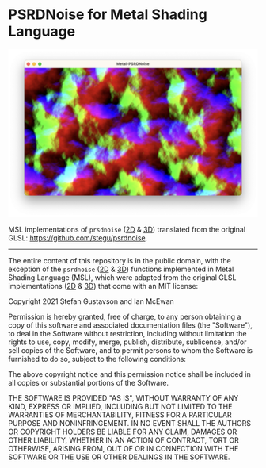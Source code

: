 # PSRDNoise for Metal Shading Language

![Example output of a fractal noise sum](psrdnoise.png)

MSL implementations of `prsdnoise` ([2D](Application/Main.metal#L40) & [3D](Application/Main.metal#L132)) translated from the original GLSL: https://github.com/stegu/psrdnoise.

---

The entire content of this repository is in the public domain, with the exception of the `psrdnoise` ([2D](Application/Main.metal#L38) & [3D](Application/Main.metal#L132)) functions implemented in Metal Shading Language (MSL), which were adapted from the original GLSL implementations ([2D](https://github.com/stegu/psrdnoise/blob/4d627ff/src/psrdnoise2-min.glsl#L5) & [3D](https://github.com/stegu/psrdnoise/blob/4d627ff/src/psrdnoise3-min.glsl#L10)) that come with an MIT license:

Copyright 2021 Stefan Gustavson and Ian McEwan

Permission is hereby granted, free of charge, to any person obtaining a copy of this software and associated documentation files (the "Software"), to deal in the Software without restriction, including without limitation the rights to use, copy, modify, merge, publish, distribute, sublicense, and/or sell copies of the Software, and to permit persons to whom the Software is furnished to do so, subject to the following conditions:

The above copyright notice and this permission notice shall be included in all copies or substantial portions of the Software.

THE SOFTWARE IS PROVIDED "AS IS", WITHOUT WARRANTY OF ANY KIND, EXPRESS OR IMPLIED, INCLUDING BUT NOT LIMITED TO THE WARRANTIES OF MERCHANTABILITY, FITNESS FOR A PARTICULAR PURPOSE AND NONINFRINGEMENT. IN NO EVENT SHALL THE AUTHORS OR COPYRIGHT HOLDERS BE LIABLE FOR ANY CLAIM, DAMAGES OR OTHER LIABILITY, WHETHER IN AN ACTION OF CONTRACT, TORT OR OTHERWISE, ARISING FROM, OUT OF OR IN CONNECTION WITH THE SOFTWARE OR THE USE OR OTHER DEALINGS IN THE SOFTWARE.
